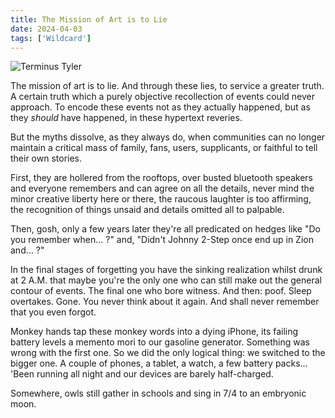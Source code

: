 ```yaml
---
title: The Mission of Art is to Lie
date: 2024-04-03
tags: ['Wildcard']
---
```


![Terminus Tyler](/rm_ation/images/terminus-tyler-500x.jpg)

The mission of art is to lie. And through these lies, to service a greater truth. A certain truth which a purely objective<!--x--> recollection of events could never approach. To encode these events not as they actually happened, but as they _should_ have happened, in these hypertext reveries.

But the myths dissolve, as they always do, when communities can no longer maintain a critical mass of family, fans, users, supplicants, or faithful to tell their own stories.

First, they are hollered from the rooftops, over busted bluetooth speakers and everyone remembers and can agree on all the details, never mind the minor creative liberty here or there, the raucous laughter is too affirming, the recognition of things unsaid and details omitted all to palpable.

Then, gosh, only a few years later they're all predicated on hedges like "Do you remember when... ?" and, "Didn't Johnny 2-Step once end up in Zion and... ?"

In the final stages of forgetting you have the sinking realization whilst drunk at 2 A.M. that maybe you're the only one who can still make out the general contour of events. The final one who bore witness. And then: poof. Sleep overtakes. Gone. You never think about it again. And shall never remember that you even forgot.

Monkey hands tap these monkey words into a dying iPhone, its failing battery levels a memento mori to our gasoline generator. Something was wrong with the first one. So we did the only logical thing: we switched to the bigger one. A couple of phones, a tablet, a watch, a few battery packs... 'Been running all night and our devices are barely half-charged.

Somewhere, owls still gather in schools and sing in 7/4 to an embryonic moon.
